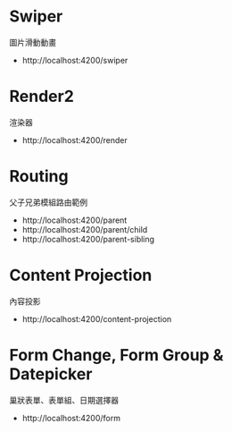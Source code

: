 # Swiper
圖片滑動動畫
* http://localhost:4200/swiper

# Render2
渲染器
* http://localhost:4200/render

# Routing
父子兄弟模組路由範例

* http://localhost:4200/parent
* http://localhost:4200/parent/child
* http://localhost:4200/parent-sibling

# Content Projection
內容投影

* http://localhost:4200/content-projection

# Form Change, Form Group & Datepicker
巢狀表單、表單組、日期選擇器

* http://localhost:4200/form
